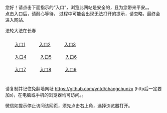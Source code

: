 您好！请点击下面指示的“入口”，浏览此网站是安全的，且为您带来平安。。 <br/>
点击入口后，请耐心等待， 过程中可能会出现无法打开的提示，请忽略，最终会进入网站. </br>

法轮大法在长春<br/>
<div style="padding:10px"><a style="margin:20px" target="_blank" href="https://dd82gv1uvi6sz.cloudfront.net/2Qpsp?fomksot" id="ccLink1" rel="nofollow">入口1</a> <a target="_blank" style="margin:20px" href="https://d1bpxif8osmi72.cloudfront.net/2Qpsp?ycsibvx" id="ccLink2" rel="nofollow">入口2</a> <a style="margin:20px" target="_blank" href="https://d3dzwqjxbt23m4.cloudfront.net/2Qpsp?xukcds" id="ccLink3" rel="nofollow">入口3</a></div>

<div style="padding:10px" ><a style="margin:20px" target="_blank" href="https://dd82gv1uvi6sz.cloudfront.net/2Qpsp?fomksot" id="ccLink4" rel="nofollow">入口4</a> <a style="margin:20px" href="https://d1bpxif8osmi72.cloudfront.net/2Qpsp?ycsibvx" target="_blank" id="ccLink5" rel="nofollow">入口5</a> <a style="margin:20px" href="https://d3dzwqjxbt23m4.cloudfront.net/2Qpsp?xukcds" target="_blank" id="ccLink6" rel="nofollow">入口6</a></div>

<div style="padding:10px"><a style="margin:20px" target="_blank" href="https://dd82gv1uvi6sz.cloudfront.net/2Qpsp?fomksot" id="ccLink7" rel="nofollow">入口7</a> <a style="margin:20px" href="https://d1bpxif8osmi72.cloudfront.net/2Qpsp?ycsibvx" target="_blank" id="ccLink8" rel="nofollow">入口8</a> <a style="margin:20px" target="_blank" href="https://d3dzwqjxbt23m4.cloudfront.net/2Qpsp?xukcds" id="ccLink9" rel="nofollow">入口9</a></div>

<br/>



请复制并记住免翻墙网址 https://github.com/yntd/changchunzx (http后一定要加s)，在电脑或手机的浏览器均可访问。。<br/>

微信如提示停止访问该网页，须先点击右上角，选择浏览器打开。
